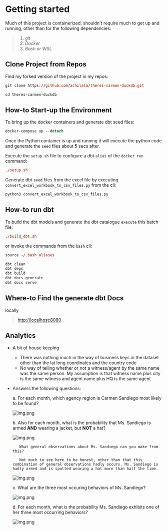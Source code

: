 # Getting started
Much of this project is containerized, shouldn't require much to get up and running, other than for the following dependencies:

> 1. _git_
> 2. _Docker_
> 2. _Bash or WSL_

## Clone Project from Repos
Find my forked version of the project in my repos:
```ps
git clone https://github.com/achilala/theres-carmen-duckdb.git

cd theres-carmen-duckdb
```

## How-to Start-up the Environment
To bring up the docker containers and generate dbt seed files:
```ps
docker-compose up --detach
```
Once the Python container is up and running it will execute the python code and generate the `seed` files about 5 secs after.

Execute the `setup.sh` file to configure a dbt `alias` of the `docker run` command:
```ps
./setup.sh
```

Generate dbt `seed` files from the excel file by executing `convert_excel_workbook_to_csv_files.py` from the cli:
```ps
python3 convert_excel_workbook_to_csv_files.py
```

## How-to run dbt
To build the dbt models and generate the dbt catalogue `execute` this batch file:
```ps
./build_dbt.sh
```

or invoke the commands from the `bash` cli:

```ps
source ~/.bash_aliases

dbt clean
dbt deps
dbt build
dbt docs generate
dbt docs serve
```

## Where-to Find the generate dbt Docs
locally
> [http://localhost:8080](http://localhost:8080)

## Analytics

* A bit of house keeping
     - There was nothing much in the way of business keys in the dataset other than the lat long coordinates and the country code
     - No way of telling whether or not a witness/agent by the same name was the same person. My assumption is that witness name plus city is the same witness and agent name plus HQ is the same agent

* Answers the following questions:

    a. For each month, which agency region is Carmen Sandiego most likely to be found?
    
    ![img.png](docs/question_a_results.PNG)

    b. Also for each month, what is the probability that Ms. Sandiego is armed __AND__ wearing a jacket, but __NOT__ a hat?
    
    ![img.png](docs/question_b_results.PNG)

         What general observations about Ms. Sandiego can you make from this?

         Not much to see here to be honest, other than that this combination of general observations hadly occurs. Ms. Sandiego is hadly armed and is spotted wearing a hat more than half the time.

    ![img.png](docs/general_observation_stats.PNG)

    c. What are the three most occuring behaviors of Ms. Sandiego?

    ![img.png](docs/question_c_results.PNG)

    d. For each month, what is the probability Ms. Sandiego exhibits one of her three most occurring behaviors?
    
    ![img.png](docs/question_d_results.PNG)